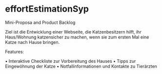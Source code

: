 # effortEstimationSyp
Mini-Proposa and Product Backlog


Ziel ist die Entwicklung einer Webseite, die Katzenbesitzern hilft, ihr Haus/Wohnung katzensicher zu machen, wenn sie zum ersten Mal eine Katze nach Hause bringen.

Features:

•	Interaktive Checkliste zur Vorbereitung des Hauses
•	Tipps zur Eingewöhnung der Katze
•	Notfallinformationen und Kontakte zu Tierärzten
